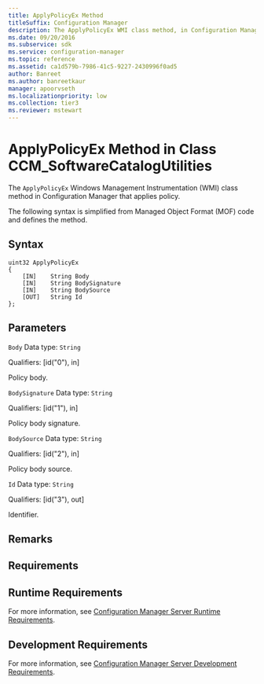 ```yaml
---
title: ApplyPolicyEx Method
titleSuffix: Configuration Manager
description: The ApplyPolicyEx WMI class method, in Configuration Manager, applies policy.
ms.date: 09/20/2016
ms.subservice: sdk
ms.service: configuration-manager
ms.topic: reference
ms.assetid: ca1d579b-7986-41c5-9227-2430996f0ad5
author: Banreet
ms.author: banreetkaur
manager: apoorvseth
ms.localizationpriority: low
ms.collection: tier3
ms.reviewer: mstewart
---
```

# ApplyPolicyEx Method in Class CCM_SoftwareCatalogUtilities
The `ApplyPolicyEx` Windows Management Instrumentation (WMI) class method in Configuration Manager that applies policy.

 The following syntax is simplified from Managed Object Format (MOF) code and defines the method.

## Syntax

```
uint32 ApplyPolicyEx
{
    [IN]    String Body
    [IN]    String BodySignature
    [IN]    String BodySource
    [OUT]   String Id
};
```

## Parameters
 `Body`
 Data type: `String`

 Qualifiers: [id("0"), in]

 Policy body.

 `BodySignature`
 Data type: `String`

 Qualifiers: [id("1"), in]

 Policy body signature.

 `BodySource`
 Data type: `String`

 Qualifiers: [id("2"), in]

 Policy body source.

 `Id`
 Data type: `String`

 Qualifiers: [id("3"), out]

 Identifier.

## Remarks

## Requirements

## Runtime Requirements
 For more information, see [Configuration Manager Server Runtime Requirements](../../../../../develop/core/reqs/server-runtime-requirements.md).

## Development Requirements
 For more information, see [Configuration Manager Server Development Requirements](../../../../../develop/core/reqs/server-development-requirements.md).
